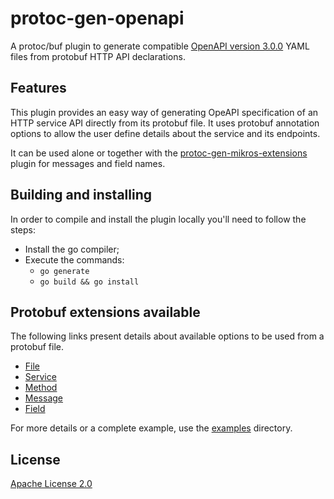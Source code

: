 # protoc-gen-openapi

A protoc/buf plugin to generate compatible [OpenAPI version 3.0.0](https://swagger.io/specification/v3/)
YAML files from protobuf HTTP API declarations.

## Features

This plugin provides an easy way of generating OpeAPI specification of an HTTP
service API directly from its protobuf file. It uses protobuf annotation options
to allow the user define details about the service and its endpoints.

It can be used alone or together with the [protoc-gen-mikros-extensions](https://github.com/mikros-dev/protoc-gen-mikros-extension)
plugin for messages and field names.

## Building and installing

In order to compile and install the plugin locally you'll need to follow the steps:

* Install the go compiler;
* Execute the commands:
    * `go generate`
    * `go build && go install`

## Protobuf extensions available

The following links present details about available options to be used from a
protobuf file.

* [File](docs/file.md)
* [Service](docs/service.md)
* [Method](docs/method.md)
* [Message](docs/message.md)
* [Field](docs/field.md)

For more details or a complete example, use the [examples](examples) directory.

## License

[Apache License 2.0](LICENSE)
